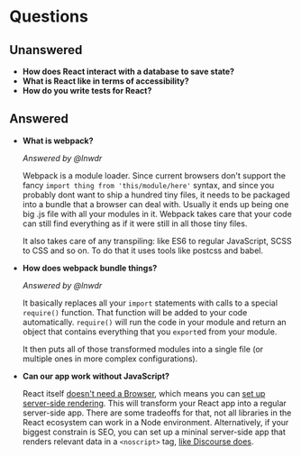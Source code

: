 # Questions

## Unanswered

- **How does React interact with a database to save state?**
- **What is React like in terms of accessibility?**
- **How do you write tests for React?**

## Answered

- **What is webpack?**

  _Answered by @lnwdr_

  Webpack is a module loader. Since current browsers don't support the fancy `import thing from 'this/module/here'` syntax, and since you probably dont want to ship a hundred tiny files, it needs to be packaged into a bundle that a browser can deal with. Usually it ends up being one big .js file with all your modules in it. Webpack takes care that your code can still find everything as if it were still in all those tiny files.

  It also takes care of any transpiling: like ES6 to regular JavaScript, SCSS to CSS and so on. To do that it uses tools like postcss and babel.

- **How does webpack bundle things?**

  _Answered by @lnwdr_

  It basically replaces all your `import` statements with calls to a special `require()` function. That function will be added to your code automatically. `require()` will run the code in your module and return an object that contains everything that you `export`ed from   your module.

  It then puts all of those transformed modules into a single file (or multiple ones in more complex configurations).

- **Can our app work without JavaScript?**

  React itself [doesn't need a Browser][no browser], which means you can [set up server-side rendering][server-side rendering]. This will transform your React app into a regular server-side app. There are some tradeoffs for that, not all libraries in the React ecosystem can work in a Node environment. Alternatively, if your biggest constrain is SEO, you can set up a mininal server-side app that renders relevant data in a `<noscript>` tag, [like Discourse does][SEO].

[no browser]: https://facebook.github.io/react/docs/environments.html
[server-side rendering]: https://reactjsnews.com/isomorphic-javascript-with-react-node
[SEO]: https://eviltrout.com/2013/06/19/adding-support-for-search-engines-to-your-javascript-applications.html
